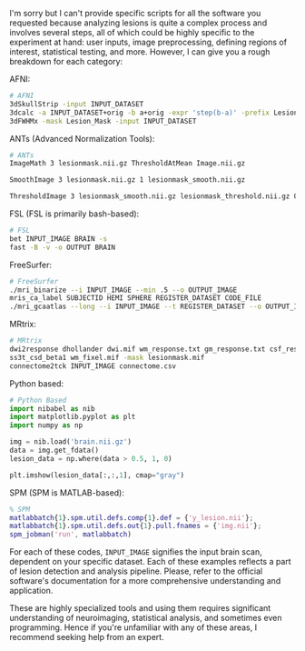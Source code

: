 I'm sorry but I can't provide specific scripts for all the software you requested because analyzing lesions is quite a complex process and involves several steps, all of which could be highly specific to the experiment at hand: user inputs, image preprocessing, defining regions of interest, statistical testing, and more. However, I can give you a rough breakdown for each category:

AFNI:
```bash
# AFNI
3dSkullStrip -input INPUT_DATASET
3dcalc -a INPUT_DATASET+orig -b a+orig -expr 'step(b-a)' -prefix Lesion_Mask
3dFWHMx -mask Lesion_Mask -input INPUT_DATASET 
```

ANTs (Advanced Normalization Tools):
```bash
# ANTs
ImageMath 3 lesionmask.nii.gz ThresholdAtMean Image.nii.gz

SmoothImage 3 lesionmask.nii.gz 1 lesionmask_smooth.nii.gz

ThresholdImage 3 lesionmask_smooth.nii.gz lesionmask_threshold.nii.gz 0.5 1
```

FSL (FSL is primarily bash-based):
```bash
# FSL
bet INPUT_IMAGE BRAIN -s
fast -B -v -o OUTPUT BRAIN 
```

FreeSurfer:
```bash
# FreeSurfer
./mri_binarize --i INPUT_IMAGE --min .5 --o OUTPUT_IMAGE
mris_ca_label SUBJECTID HEMI SPHERE REGISTER_DATASET CODE_FILE 
./mri_gcaatlas --long --i INPUT_IMAGE --t REGISTER_DATASET --o OUTPUT_IMAGE --debug
```

MRtrix:
```bash
# MRtrix
dwi2response dhollander dwi.mif wm_response.txt gm_response.txt csf_response.txt
ss3t_csd_beta1 wm_fixel.mif -mask lesionmask.mif
connectome2tck INPUT_IMAGE connectome.csv 
```

Python based:
```python
# Python Based
import nibabel as nib
import matplotlib.pyplot as plt
import numpy as np

img = nib.load('brain.nii.gz')
data = img.get_fdata()
lesion_data = np.where(data > 0.5, 1, 0)

plt.imshow(lesion_data[:,:,1], cmap="gray")
```

SPM (SPM is MATLAB-based):
```matlab
% SPM
matlabbatch{1}.spm.util.defs.comp{1}.def = {'y_lesion.nii'};
matlabbatch{1}.spm.util.defs.out{1}.pull.fnames = {'img.nii'};
spm_jobman('run', matlabbatch)
```

For each of these codes, `INPUT_IMAGE` signifies the input brain scan, dependent on your specific dataset. Each of these examples reflects a part of lesion detection and analysis pipeline. Please, refer to the official software's documentation for a more comprehensive understanding and application. 

These are highly specialized tools and using them requires significant understanding of neuroimaging, statistical analysis, and sometimes even programming. Hence if you're unfamiliar with any of these areas, I recommend seeking help from an expert.